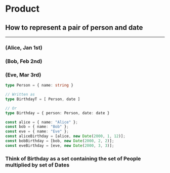 # Product

## How to represent a pair of person and date

___

### (Alice, Jan 1st)

### (Bob, Feb 2nd)

### (Eve, Mar 3rd)

``` typescript
type Person = { name: string }

// Written as
type BirthdayT = [ Person, date ]

// Or
type Birthday = { person: Person, date: date }

const alice = { name: "Alice" };
const bob = { name: "Bob" };
const eve = { name: "Eve" };
const aliceBirthday = [alice, new Date(2000, 1, 12)];
const bobBirthday = [bob, new Date(2000, 2, 2)];
const eveBirthday = [eve, new Date(2000, 3, 3)];
```

### Think of Birthday as a set containing the set of People multiplied by set of Dates
